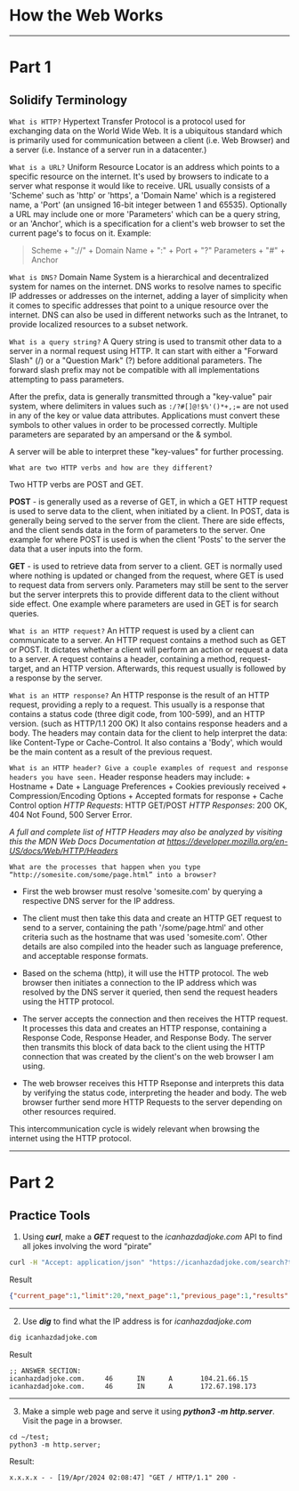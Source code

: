 # How the Web Works
---
# Part 1

## Solidify Terminology

`What is HTTP?`
Hypertext Transfer Protocol is a protocol used for exchanging data on the World Wide Web. It is a ubiquitous standard which is primarily used for communication between a client (i.e. Web Browser) and a server (i.e. Instance of a server run in a datacenter.)

`What is a URL?`
Uniform Resource Locator is an address which points to a specific resource on the internet. It's used by browsers to indicate to a server what response it would like to receive. URL usually consists of a 'Scheme' such as 'http' or 'https', a 'Domain Name' which is a registered name, a 'Port' (an unsigned 16-bit integer between 1 and 65535). Optionally a URL may include one or more 'Parameters' which can be a query string, or an 'Anchor', which is a specification for a client's web browser to set the current page's to focus on it.
Example:
> Scheme + "://" + Domain Name + ":" + Port + "?" Parameters + "#" +  Anchor

`What is DNS?`
Domain Name System is a hierarchical and decentralized system for names on the internet. DNS works to resolve names to specific IP addresses or addresses on the internet, adding a layer of simplicity when it comes to specific addresses that point to a unique resource over the internet.
DNS can also be used in different networks such as the Intranet, to provide localized resources to a subset network.

`What is a query string?`
A Query string is used to transmit other data to a server in a normal request using HTTP. It can start with either a "Forward Slash" (/) or a "Question Mark" (?) before additional parameters. The forward slash prefix may not be compatible with all implementations attempting to pass parameters.

After the prefix, data is generally transmitted through a "key-value" pair system, where delimiters in values such as `:/?#[]@!$%'()*+,;=` are not used in any of the key or value data attributes. Applications must convert these symbols to other values in order to be processed correctly. Multiple parameters are separated by an ampersand or the & symbol.

A server will be able to interpret these "key-values" for further processing.

`What are two HTTP verbs and how are they different?`

Two HTTP verbs are POST and GET.

**POST** - is generally used as a reverse of GET, in which a GET HTTP request is used to serve data to the client, when initiated by a client. In POST, data is generally being served to the server from the client. There are side effects, and the client sends data in the form of parameters to the server. 
One example for where POST is used is when the client 'Posts' to the server the data that a user inputs into the form.

**GET** - is used to retrieve data from server to a client. GET is normally used where nothing is updated or changed from the request, where GET is used to request data from servers only. Parameters may still be sent to the server but the server interprets this to provide different data to the client without side effect. 
One example where parameters are used in GET is for search queries.

`What is an HTTP request?`
An HTTP request is used by a client can communicate to a server. An HTTP request contains a method such as GET or POST. It dictates whether a client will perform an action or request a data to a server. A request contains a header, containing a method, request-target, and an HTTP version. Afterwards, this request usually is followed by a response by the server.

`What is an HTTP response?`
An HTTP response is the result of an HTTP request, providing a reply to a request. This usually is a response that contains a status code (three digit code, from 100-599), and an HTTP version. (such as HTTP/1.1 200 OK) It also contains response headers and a body. The headers may contain data for the client to help interpret the data: like Content-Type or Cache-Control. It also contains a 'Body', which would be the main content as a result of the previous request.


`What is an HTTP header? Give a couple examples of request and response headers you have seen.`
Header response headers may include:
    + Hostname
    + Date
    + Language Preferences
    + Cookies previously received
    + Compression/Encoding Options
    + Accepted formats for response
    + Cache Control option
*HTTP Requests*: HTTP GET/POST
*HTTP Responses*: 200 OK, 404 Not Found, 500 Server Error.

*A full and complete list of HTTP Headers may also be analyzed by visiting this the MDN Web Docs Documentation at https://developer.mozilla.org/en-US/docs/Web/HTTP/Headers*

`What are the processes that happen when you type “http://somesite.com/some/page.html” into a browser?`
+ First the web browser must resolve 'somesite.com' by querying a respective DNS server for the IP address.

+ The client must then take this data and create an HTTP GET request to send to a server, containing the path '/some/page.html' and other criteria such as the hostname that was used 'somesite.com'. Other details are also compiled into the header such as language preference, and acceptable response formats.

+ Based on the schema (http), it will use the HTTP protocol. The web browser then initiates a connection to the IP address which was resolved by the DNS server it queried, then send the request headers using the HTTP protocol.
+ The server accepts the connection and then receives the HTTP request. It processes this data and creates an HTTP response, containing a Response Code, Response Header, and Response Body. The server then transmits this block of data back to the client using the HTTP connection that was created by the client's on the web browser I am using.

+ The web browser receives this HTTP Rseponse and interprets this data by verifying the status code, interpreting the header and body. The web browser further send more HTTP Requests to the server depending on other resources required.

This intercommunication cycle is widely relevant when browsing the internet using the HTTP protocol.

---
# Part 2

## Practice Tools

1. Using ***curl***, make a ***GET*** request to the *icanhazdadjoke.com* API to find all jokes involving the word “pirate”

```bash
curl -H "Accept: application/json" "https://icanhazdadjoke.com/search?term=pirate"
```
Result
```JSON
{"current_page":1,"limit":20,"next_page":1,"previous_page":1,"results":[{"id":"QuscibaMClb","joke":"What does a pirate pay for his corn? A buccaneer!"},{"id":"2gii3LeN7Ed","joke":"Why couldn't the kid see the pirate movie? Because it was rated arrr!"},{"id":"SvzIBAQS0Dd","joke":"What did the pirate say on his 80th birthday? Aye Matey!"},{"id":"SnOf2gqjiqc","joke":"Why are pirates called pirates? Because they arrr!"},{"id":"exXSCtkOKe","joke":"Why do pirates not know the alphabet? They always get stuck at \"C\"."}],"search_term":"pirate","status":200,"total_jokes":5,"total_pages":1}
```
---
2. Use ***dig*** to find what the IP address is for *icanhazdadjoke.com*
```bash
dig icanhazdadjoke.com
```
Result
```
;; ANSWER SECTION:
icanhazdadjoke.com.     46      IN      A       104.21.66.15
icanhazdadjoke.com.     46      IN      A       172.67.198.173
```
---
3. Make a simple web page and serve it using ***python3 -m http.server***. Visit the page in a browser.

```
cd ~/test;
python3 -m http.server;
```
Result:
```
x.x.x.x - - [19/Apr/2024 02:08:47] "GET / HTTP/1.1" 200 -
```